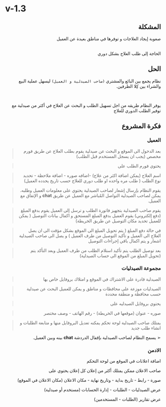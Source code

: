 # v-1.3

<div dir="rtl">

## المشكلة

صعوبة إيجاد العلاجات و توفرها في مناطق بعيدة عن العميل

<br />
 الحاجة إلى طلب العلاج بشكل دوري

## الحل

نظام يجمع بين البائع والمشتري `(صاحب الصيدلية و العميل)` ليسهل عملية البيع والشراء بين كِلا الطرفين.

<br />

يوفر النظام طريقه من اجل تسهيل الطلب و البحث عن العلاج في أكثر من صيدلية مع توفير الطلب الدوري للعلاج

## فكرة المشروع

### العميل

> بعد الدخول الى الموقع و البحث عن صيدلية
> يقوم بطلب العلاج عن طريق فورم مخصص (يجب ان يسجل المستخدم قبل الطلب)

> يحتوي فورم الطلب على

> اسم العلاج (يمكن اضافة اكثر من علاج) -اضافه صوره - اضافة ملاحظة - تحديد نوع الطلب ( طلب مره واحده او طلب دوري للعلاج حسب تاريخ يحدده العميل)

> يقوم النظام بإرسال إشعار لصاحب الصيدلية يحتوي على معلومات العميل وطلبه.
> يمكن لصاحب الصيدلية التواصل المُباشر مع العميل عن طريق **chat** و الإتفاق مع العميل.

> يقوم صاحب الصيدلية بتجهيز فاتورة الطلب و ترسل إلى العميل يقوم بدفع المبلغ (دفع إلكتروني)
> يقوم العميل بدفع المبلغ المستحق و اكمال بيانات التوصيل ( يمكن للعميل تحديد مكان التوصيل عن طريق الخريطة)

> في حالة دفع المبلغ ( يتم تحويل المبلغ الى الموقع بشكل مؤقت الى ان يصل العلاج الى العميل و تأكيد التوصيل من طرف العميل )
> و يصل الى صاحب الصيدلية اشعار و يتم اكمال باقي إجراءات التوصيل

> بعد توصيل الطلب يتم تأكيد استلام الطلب من طرف العميل وبعد التأكد يتم (تحويل المبلغ من الموقع الى حساب الصيدلية)

### مجموعة الصيدليات

> الصيدلية قادرة على الاشتراك في الموقع و امتلاك بروفايل خاص بها

> الصيدليات موزعة على محافظات و مناطق و يمكن للعميل البحث عن صيدلية حسب محافظة و منطقة محددة

> يحتوي بروفايل الصيدليه على

> صوره - عنوان (موقعها في الخريطة) - رقم الهاتف - وصف مختصر

> يمتلك صاحب الصيدلية لوحة تحكم يمكنه تعديل البروفايل منها
> و متابعة الطلبات و انشاء طلب جديد

➢ يسمح النظام لصاحب الصيدلية بإقفال الدردشة **chat** بينه وبين العميل.

### الادمن

اضافة اعلانات في الموقع من لوحة التحكم

صاحب الاعلان ممكن يمتلك أكثر من إعلان كل إعلان يحتوي على

صورة - رابط - تاريخ بداية - وتاريخ نهاية - مكان الاعلان (مكان الاعلان في الموقع)

عرض الصيدليات - الطلبات - إدارة الحسابات (مستخدم أو صيدلية)

عرض تقارير (الطلبات - المستخدمين)

</div>
